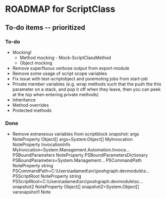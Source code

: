 # ROADMAP for ScriptClass

## To-do items -- prioritized

### To-do
* Mocking!
  * Method mocking - Mock-ScriptClassMethod
  * Object mocking
* Remove superfluous verbose output from export-module
* Remove some usage of script scope variables
* Fix issue with test-scriptobject and psremoting jobs from start-job
* Private member variables (e.g. wrap methods such that the push the this parameter on a stack, and pop it off when they leave, then you can peek at the top when entering private methods)
* Inheritance
* Method overrides
* Protected methods

### Done
* Remove extraneous variables from scriptblock snapshot:
  args                        NoteProperty   Object[] args=System.Object[]
  MyInvocation                NoteProperty   InvocationInfo MyInvocation=System.Management.Automation.Invoca...
  PSBoundParameters           NoteProperty   PSBoundParametersDictionary PSBoundParameters=System.Management...
  PSCommandPath               NoteProperty   string PSCommandPath=C:\Users\adamed\src\poshgraph\.devmodule\s...
  PSScriptRoot                NoteProperty   string PSScriptRoot=C:\Users\adamed\src\poshgraph\.devmodule\sc...
  snapshot2                   NoteProperty   Object[] snapshot2=System.Object[]
  varsnapshot1                Note

